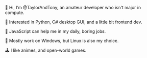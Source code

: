 👋 Hi, I’m @TaylorAndTony, an amateur developer who isn't major in compute.

👀 Interested in Python, C# desktop GUI, and a little bit frontend dev.

🚀 JavaScript can help me in my daily, boring jobs.

🧮 Mostly work on Windows, but Linux is also my choice.

🕹️ I like animes, and open-world games.


<!---
TaylorAndTony/TaylorAndTony is a ✨ special ✨ repository because its `README.md` (this file) appears on your GitHub profile.
You can click the Preview link to take a look at your changes.
--->

